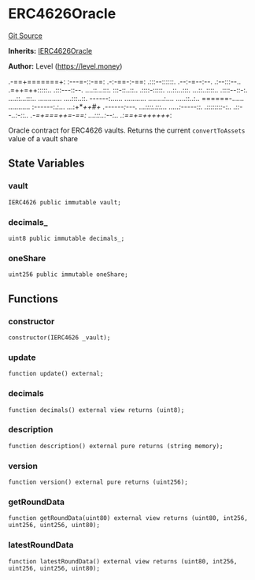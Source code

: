 # ERC4626Oracle
[Git Source](https://github.com/Level-Money/contracts/blob/0fa663cd541ef95fb08cd2849fd8cc2be3967548/src/v2/oracles/ERC4626Oracle.sol)

**Inherits:**
[IERC4626Oracle](/src/v2/interfaces/level/IERC4626Oracle.sol/interface.IERC4626Oracle.md)

**Author:**
Level (https://level.money)

.-==+=======+:
:---=-::-==:
.-:-==-:-==:
.:::--::::::.     .--:-=--:--.       .:--:::--..
.=++=++:::::..     .:::---::--.    ....::...:::.
:::-::..::..      .::::-:::::.     ...::...:::.
...::..::::..     .::::--::-:.    ....::...:::..
............      ....:::..::.    ------:......
...........     ........:....     .....::..:..    ======-......      ...........
:------:.:...   ...:+***++*#+     .------:---.    ...::::.:::...   .....:-----::.
.::::::::-:..   .::--..:-::..    .-=+===++=-==:   ...:::..:--:..   .:==+=++++++*:

Oracle contract for ERC4626 vaults. Returns the current `convertToAssets` value of a vault share


## State Variables
### vault

```solidity
IERC4626 public immutable vault;
```


### decimals_

```solidity
uint8 public immutable decimals_;
```


### oneShare

```solidity
uint256 public immutable oneShare;
```


## Functions
### constructor


```solidity
constructor(IERC4626 _vault);
```

### update


```solidity
function update() external;
```

### decimals


```solidity
function decimals() external view returns (uint8);
```

### description


```solidity
function description() external pure returns (string memory);
```

### version


```solidity
function version() external pure returns (uint256);
```

### getRoundData


```solidity
function getRoundData(uint80) external view returns (uint80, int256, uint256, uint256, uint80);
```

### latestRoundData


```solidity
function latestRoundData() external view returns (uint80, int256, uint256, uint256, uint80);
```

